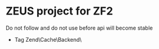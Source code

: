 ZEUS project for ZF2
===========

Do not follow and do not use before api will become stable

* Tag Zend\Cache\Backend\

